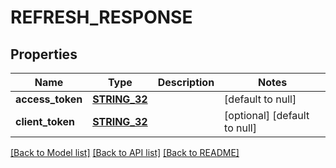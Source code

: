 # REFRESH_RESPONSE

## Properties
Name | Type | Description | Notes
------------ | ------------- | ------------- | -------------
**access_token** | [**STRING_32**](STRING_32.md) |  | [default to null]
**client_token** | [**STRING_32**](STRING_32.md) |  | [optional] [default to null]

[[Back to Model list]](../README.md#documentation-for-models) [[Back to API list]](../README.md#documentation-for-api-endpoints) [[Back to README]](../README.md)



